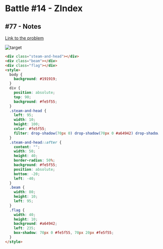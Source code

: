 # Battle #14 - ZIndex

## #77 - Notes

[Link to the problem](https://cssbattle.dev/play/77)

![target](https://cssbattle.dev/targets/77.png)


```html
<div class="steam-and-head"></div>
<div class="beam"></div>
<div class="flag"></div>
<style>
  body {
    background: #191919;
  }
  div {
    position: absolute;
    top: 90;
    background: #fe5f55;
  }
  .steam-and-head {
    left: 95;
    width: 10;
    height: 100;
    color: #fe5f55;
    filter: drop-shadow(70px 0) drop-shadow(70px 0 #a64942) drop-shadow(70px 0);
  }
  .steam-and-head::after {
    content: "";
    width: 50;
    height: 40;
    border-radius: 50%;
    background: #fe5f55;
    position: absolute;
    bottom: -20;
    left: -40;
  }
  .beam {
    width: 80;
    height: 10;
    left: 95;
  }
  .flag {
    width: 40;
    height: 10;
    background: #a64942;
    left: 235;
    box-shadow: 70px 0 #fe5f55, 70px 20px #fe5f55;
  }
</style>
```
